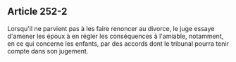 Article 252-2
----
Lorsqu'il ne parvient pas à les faire renoncer au divorce, le juge essaye
d'amener les époux à en régler les conséquences à l'amiable, notamment, en ce
qui concerne les enfants, par des accords dont le tribunal pourra tenir compte
dans son jugement.
